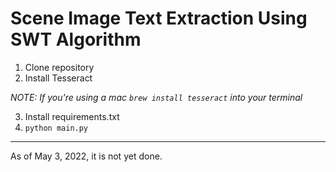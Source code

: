 # Scene Image Text Extraction Using SWT Algorithm 

1. Clone repository 
2. Install Tesseract 

_NOTE: If you're using a mac `brew install tesseract` into your terminal_

3. Install requirements.txt
4. `python main.py`

<hr>
As of May 3, 2022, it is not yet done. 
